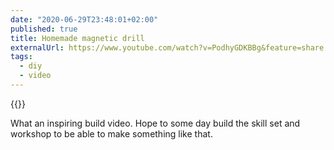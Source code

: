 ```yaml
---
date: "2020-06-29T23:48:01+02:00"
published: true
title: Homemade magnetic drill
externalUrl: https://www.youtube.com/watch?v=PodhyGDKBBg&feature=share
tags:
  - diy
  - video
---
```

{{<youtube PodhyGDKBBg>}}

What an inspiring build video. Hope to some day build the skill set and workshop to be able to make something like that.
